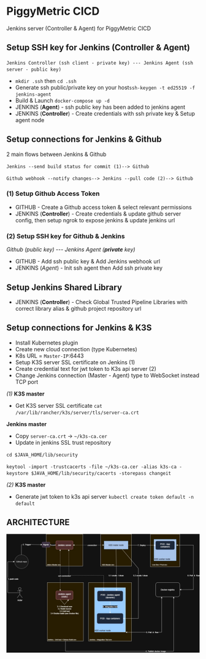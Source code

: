 # PiggyMetric CICD
Jenkins server (Controller & Agent) for PiggyMetric CICD

## Setup SSH key for Jenkins (Controller & Agent)
`Jenkins Controller (ssh client - private key) --- Jenkins Agent (ssh server - public key)`

- `mkdir .ssh` then `cd .ssh`
- Generate ssh public/private key on your host`ssh-keygen -t ed25519 -f jenkins-agent`
- Build & Launch `docker-compose up -d`
- JENKINS (**Agent**) - ssh public key has been added to jenkins agent
- JENKINS (**Controller**) - Create credentials with ssh private key & Setup agent node

## Setup connections for Jenkins & Github 
2 main flows between Jenkins & Github

`Jenkins --send build status for commit (1)--> Github`

`Github webhook --notify changes--> Jenkins --pull code (2)--> Github`

### (1) Setup Github Access Token 
- GITHUB - Create a Github access token & select relevant permissions
- JENKINS (**Controller**) - Create credentials & update github server config, then setup ngrok to expose jenkins &  update jenkins url

### (2) Setup SSH key for Github & Jenkins
*Github (public key) --- Jenkins Agent (**private** key)*
- GITHUB - Add ssh public key & Add Jenkins webhook url
- JENKINS (*Agent*) - Init ssh agent then Add ssh private key 

## Setup Jenkins Shared Library
- JENKINS (**Controller**) - Check Global Trusted Pipeline Libraries with correct library alias & github project repository url

## Setup connections for Jenkins & K3S
- Install Kubernetes plugin
- Create new cloud connection (type Kubernetes)
- K8s URL = `Master-IP`:6443
- Setup K3S server SSL certificate on Jenkins (1)
- Create credential text for jwt token to K3s api server (2)
- Change Jenkins connection (Master - Agent) type to WebSocket instead TCP port

*(1)*
**K3S master** 
- Get K3S server SSL certificate `cat /var/lib/rancher/k3s/server/tls/server-ca.crt`

**Jenkins master**
- Copy `server-ca.crt` -> `~/k3s-ca.cer`
- Update in jenkins SSL trust repository

`cd $JAVA_HOME/lib/security`

`keytool -import -trustcacerts -file ~/k3s-ca.cer -alias k3s-ca -keystore $JAVA_HOME/lib/security/cacerts -storepass changeit`

*(2)*
**K3S master**
- Generate jwt token to k3s api server `kubectl create token default -n default`

## ARCHITECTURE

![CICD_Architecture](https://github.com/dqminh2810/PiggyMetricCICD/blob/master/docs/PM-cicd.jpg)
